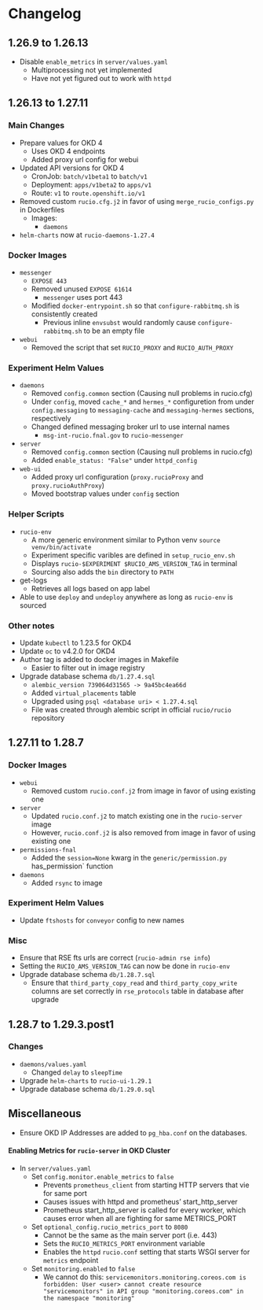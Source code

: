# Changelog

## 1.26.9 to 1.26.13
* Disable `enable_metrics` in `server/values.yaml`
  * Multiprocessing not yet implemented
  * Have not yet figured out to work with `httpd`


## 1.26.13 to 1.27.11
### Main Changes
* Prepare values for OKD 4
  * Uses OKD 4 endpoints
  * Added proxy url config for webui
* Updated API versions for OKD 4
  * CronJob: `batch/v1beta1` to `batch/v1`
  * Deployment: `apps/v1beta2` to `apps/v1`
  * Route: `v1` to `route.openshift.io/v1`
* Removed custom `rucio.cfg.j2` in favor of using `merge_rucio_configs.py` in Dockerfiles
  * Images:
    * `daemons`
* `helm-charts` now at `rucio-daemons-1.27.4`

### Docker Images
* `messenger`
  * `EXPOSE 443`
  * Removed unused `EXPOSE 61614`
    * `messenger` uses port 443
  * Modified `docker-entrypoint.sh` so that `configure-rabbitmq.sh` is consistently created
    * Previous inline `envsubst` would randomly cause `configure-rabbitmq.sh` to be an empty file
* `webui`
  * Removed the script that set `RUCIO_PROXY` and `RUCIO_AUTH_PROXY`

### Experiment Helm Values
* `daemons`
  * Removed `config.common` section (Causing null problems in rucio.cfg)
  * Under `config`, moved `cache_*` and `hermes_*` configuretion from under `config.messaging` to `messaging-cache` and `messaging-hermes` sections, respectively
  * Changed defined messaging broker url to use internal names
    * `msg-int-rucio.fnal.gov` to `rucio-messenger`
* `server`
  * Removed `config.common` section (Causing null problems in rucio.cfg)
  * Added `enable_status: "False"` under `httpd_config`
* `web-ui`
  * Added proxy url configuration (`proxy.rucioProxy` and `proxy.rucioAuthProxy`)
  * Moved bootstrap values under `config` section

### Helper Scripts
* `rucio-env`
  * A more generic environment similar to Python venv `source venv/bin/activate`
  * Experiment specific varibles are defined in `setup_rucio_env.sh`
  * Displays `rucio-$EXPERIMENT $RUCIO_AMS_VERSION_TAG` in terminal
  * Sourcing also adds the `bin` directory to `PATH`
* get-logs
  * Retrieves all logs based on app label
* Able to use `deploy` and `undeploy` anywhere as long as `rucio-env` is sourced

### Other notes
* Update `kubectl` to 1.23.5 for OKD4
* Update `oc` to v4.2.0 for OKD4
* Author tag is added to docker images in Makefile
  * Easier to filter out in image registry
* Upgrade database schema `db/1.27.4.sql`
  * `alembic_version 739064d31565 -> 9a45bc4ea66d`
  * Added `virtual_placements` table
  * Upgraded using `psql <database uri> < 1.27.4.sql`
  * File was created through alembic script in official `rucio/rucio` repository

## 1.27.11 to 1.28.7
### Docker Images
* `webui`
  * Removed custom `rucio.conf.j2` from image in favor of using existing one
* `server`
  * Updated `rucio.conf.j2` to match existing one in the `rucio-server` image
  * However, `rucio.conf.j2` is also removed from image in favor of using existing one
* `permissions-fnal`
  * Added the `session=None` kwarg in the `generic/permission.py` has_permission` function
* `daemons`
  * Added `rsync` to image

### Experiment Helm Values
* Update `ftshosts` for `conveyor` config to new names

### Misc
* Ensure that RSE fts urls are correct (`rucio-admin rse info`)
* Setting the `RUCIO_AMS_VERSION_TAG` can now be done in `rucio-env`
* Upgrade database schema `db/1.28.7.sql`
  * Ensure that `third_party_copy_read` and `third_party_copy_write` columns are set correctly in `rse_protocols` table in database after upgrade


## 1.28.7 to 1.29.3.post1
### Changes
* `daemons/values.yaml`
  * Changed `delay` to `sleepTime`
* Upgrade `helm-charts` to `rucio-ui-1.29.1`
* Upgrade database schema `db/1.29.0.sql`

## Miscellaneous
* Ensure OKD IP Addresses are added to `pg_hba.conf` on the databases.
#### Enabling Metrics for `rucio-server` in OKD Cluster
* In `server/values.yaml`
  * Set `config.monitor.enable_metrics` to `false`
    * Prevents `prometheus_client` from starting HTTP servers that vie for same port
    * Causes issues with httpd and prometheus’ start_http_server
    * Prometheus start_http_server is called for every worker, which causes error when all are fighting for same METRICS_PORT
  * Set `optional_config.rucio_metrics_port` to `8080`
    * Cannot be the same as the main server port (i.e. 443)
    * Sets the `RUCIO_METRICS_PORT` environment variable
    * Enables the `httpd` `rucio.conf` setting that starts WSGI server for `metrics` endpoint
  * Set `monitoring.enabled` to `false` 
    * We cannot do this: `servicemonitors.monitoring.coreos.com is forbidden: User <user> cannot create resource "servicemonitors" in API group "monitoring.coreos.com" in the namespace "monitoring"`
